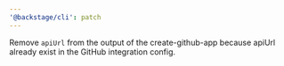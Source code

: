 ```yaml
---
'@backstage/cli': patch
---
```


Remove `apiUrl` from the output of the create-github-app because apiUrl already exist in the GitHub integration config.
